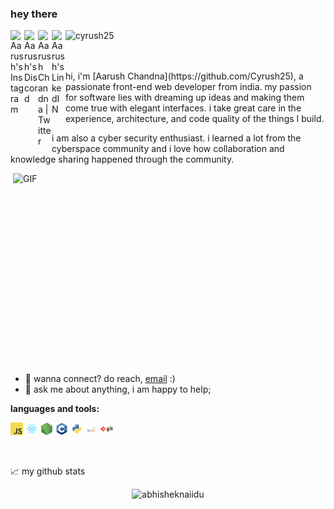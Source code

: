 ### hey there 
<a href="https://www.instagram.com/aaruusshhhh/">
  <img align="left" alt="Aarush's Instagram" width="22px" src="https://raw.githubusercontent.com/hussainweb/hussainweb/main/icons/instagram.png" />
</a>
<a href="https://discord.gg/wrU7G6zs">
  <img align="left" alt="Aarush's Discord" width="22px" src="https://raw.githubusercontent.com/peterthehan/peterthehan/master/assets/discord.svg" />
</a>
<a href="https://twitter.com/aaruusshhhh">
  <img align="left" alt="Aarush Chandna | Twitter" width="22px" src="https://raw.githubusercontent.com/peterthehan/peterthehan/master/assets/twitter.svg" />
</a>
<a href="https://www.linkedin.com/in/aarush-chandna-136580217/">
  <img align="left" alt="Aarush's LinkedIN" width="22px" src="https://raw.githubusercontent.com/peterthehan/peterthehan/master/assets/linkedin.svg" />
</a>

<p align="left"> <img src="https://komarev.com/ghpvc/?username=cyrush25&label=Profile%20views&color=0e75b6&style=flat" alt="cyrush25" /> </p>

<br>
<br>
hi, i'm [Aarush Chandna](https://github.com/Cyrush25), a passionate front-end web developer from india. my passion for software lies with dreaming up ideas and making them come true with elegant interfaces. i take great care in the experience, architecture, and code quality of the things I build.

i am also a cyber security enthusiast. i learned a lot from the cyberspace community and i love how collaboration and knowledge sharing happened through the community.


  <img align="right" alt="GIF" src="https://github.com/abhisheknaiidu/abhisheknaiidu/blob/master/code.gif?raw=true" width="500" height="320" />
  
- 💼 wanna connect? do reach, [email](mailto:aarushchandna1@gmail.com) :)
- 💬 ask me about anything, i am happy to help;

**languages and tools:**  

<code><img height="20" src="https://raw.githubusercontent.com/github/explore/80688e429a7d4ef2fca1e82350fe8e3517d3494d/topics/javascript/javascript.png"></code>
<code><img height="20" src="https://raw.githubusercontent.com/github/explore/80688e429a7d4ef2fca1e82350fe8e3517d3494d/topics/react/react.png"></code>
<code><img height="20" src="https://raw.githubusercontent.com/github/explore/80688e429a7d4ef2fca1e82350fe8e3517d3494d/topics/nodejs/nodejs.png"></code>
<code><img height="20" src="https://raw.githubusercontent.com/github/explore/80688e429a7d4ef2fca1e82350fe8e3517d3494d/topics/cpp/cpp.png"></code>
<code><img height="20" src="https://raw.githubusercontent.com/github/explore/80688e429a7d4ef2fca1e82350fe8e3517d3494d/topics/python/python.png"></code>
<code><img height="20" src="https://raw.githubusercontent.com/github/explore/80688e429a7d4ef2fca1e82350fe8e3517d3494d/topics/mysql/mysql.png"></code>
<code><img height="20" src="https://raw.githubusercontent.com/github/explore/80688e429a7d4ef2fca1e82350fe8e3517d3494d/topics/git/git.png"></code>

<br>


📈 my github stats

<p align="center"> <img src="https://github-readme-stats.vercel.app/api?username=cyrush25&show_icons=true&theme=gotham" alt="abhisheknaiidu" />





